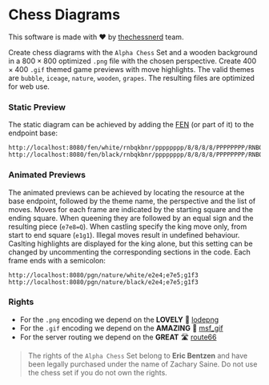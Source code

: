 
# Chess Diagrams

This software is made with ❤️ by
[thechessnerd](https://www.instagram.com/thechessnerd/) team.

Create chess diagrams with the `Alpha Chess` Set and a wooden background
in a $800\times800$ optimized `.png` file with the chosen perspective.
Create $400\times400$ `.gif` themed game previews with move highlights.
The valid themes are `bubble`, `iceage`, `nature`, `wooden`, `grapes`.
The resulting files are optimized for web use.

### Static Preview

The static diagram can be achieved by adding the
[FEN](https://en.wikipedia.org/wiki/Forsyth%E2%80%93Edwards_Notation)
(or part of it) to the endpoint base:

```
http://localhost:8080/fen/white/rnbqkbnr/pppppppp/8/8/8/8/PPPPPPPP/RNBQKBNR
http://localhost:8080/fen/black/rnbqkbnr/pppppppp/8/8/8/8/PPPPPPPP/RNBQKBNR
```

### Animated Previews

The animated previews can be achieved by locating the resource at the base
endpoint, followed by the theme name, the perspective and the list of moves.
Moves for each frame are indicated by the starting square and the ending
square. When queening they are followed by an equal sign and the resulting
piece (`e7e8=Q`). When castling specify the king move only, from start to
end square (`e1g1`). Illegal moves result in undefined behaviour. Caslting
highlights are displayed for the king alone, but this setting can be changed
by uncommenting the corresponding sections in the code.
Each frame ends with a semicolon:

```
http://localhost:8080/pgn/nature/white/e2e4;e7e5;g1f3
http://localhost:8080/pgn/nature/black/e2e4;e7e5;g1f3
```

### Rights

- For the `.png` encoding we depend on the **LOVELY** 🤎
[lodepng](https://github.com/lvandeve/lodepng)
- For the `.gif` encoding we depend on the **AMAZING** 💜
[msf_gif](https://github.com/notnullnotvoid/msf_gif)
- For the server routing we depend on the **GREAT** 🛣️
[route66](https://github.com/r-lyeh-archived/route66)

> The rights of the `Alpha Chess` Set belong to **Eric Bentzen** and have been
legally purchased under the name of Zachary Saine. Do not use the chess set
if you do not own the rights.
